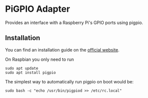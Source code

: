# PiGPIO Adapter

Provides an interface with a Raspberry Pi's GPIO ports using pigpio.

## Installation

You can find an installation guide on the [official website](http://abyz.me.uk/rpi/pigpio/download.html).

On Raspbian you only need to run

    sudo apt update
    sudo apt install pigpio

The simplest way to automatically run pigpio on boot would be:

    sudo bash -c "echo /usr/bin/pigpiod >> /etc/rc.local"
